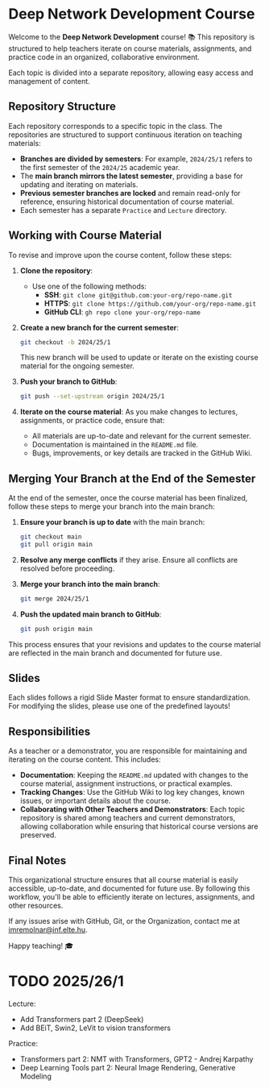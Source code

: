 
# Deep Network Development Course

Welcome to the **Deep Network Development** course! 📚 This repository is structured to help teachers iterate on course materials, assignments, and practice code in an organized, collaborative environment. 

Each topic is divided into a separate repository, allowing easy access and management of content.

## Repository Structure

Each repository corresponds to a specific topic in the class. The repositories are structured to support continuous iteration on teaching materials:

- **Branches are divided by semesters**: For example, `2024/25/1` refers to the first semester of the `2024/25` academic year.
- The **main branch mirrors the latest semester**, providing a base for updating and iterating on materials.
- **Previous semester branches are locked** and remain read-only for reference, ensuring historical documentation of course material.
- Each semester has a separate `Practice` and `Lecture` directory.

## Working with Course Material

To revise and improve upon the course content, follow these steps:

1. **Clone the repository**:
   - Use one of the following methods:
     - **SSH**: `git clone git@github.com:your-org/repo-name.git`
     - **HTTPS**: `git clone https://github.com/your-org/repo-name.git`
     - **GitHub CLI**: `gh repo clone your-org/repo-name`

2. **Create a new branch for the current semester**:
   ```bash
   git checkout -b 2024/25/1
   ```
   This new branch will be used to update or iterate on the existing course material for the ongoing semester.

3. **Push your branch to GitHub**:
   ```bash
   git push --set-upstream origin 2024/25/1
   ```

4. **Iterate on the course material**: As you make changes to lectures, assignments, or practice code, ensure that:
   - All materials are up-to-date and relevant for the current semester.
   - Documentation is maintained in the `README.md` file.
   - Bugs, improvements, or key details are tracked in the GitHub Wiki.

## Merging Your Branch at the End of the Semester

At the end of the semester, once the course material has been finalized, follow these steps to merge your branch into the main branch:

1. **Ensure your branch is up to date** with the main branch:
   ```bash
   git checkout main
   git pull origin main
   ```

2. **Resolve any merge conflicts** if they arise. Ensure all conflicts are resolved before proceeding.

3. **Merge your branch into the main branch**:
   ```bash
   git merge 2024/25/1
   ```

4. **Push the updated main branch to GitHub**:
   ```bash
   git push origin main
   ```

This process ensures that your revisions and updates to the course material are reflected in the main branch and documented for future use.

## Slides

Each slides follows a rigid Slide Master format to ensure standardization. For modifying the slides, please use one of the predefined layouts!

## Responsibilities

As a teacher or a demonstrator, you are responsible for maintaining and iterating on the course content. This includes:

- **Documentation**: Keeping the `README.md` updated with changes to the course material, assignment instructions, or practical examples.
- **Tracking Changes**: Use the GitHub Wiki to log key changes, known issues, or important details about the course.
- **Collaborating with Other Teachers and Demonstrators**: Each topic repository is shared among teachers and current demonstrators, allowing collaboration while ensuring that historical course versions are preserved.

## Final Notes

This organizational structure ensures that all course material is easily accessible, up-to-date, and documented for future use. By following this workflow, you'll be able to efficiently iterate on lectures, assignments, and other resources.

If any issues arise with GitHub, Git, or the Organization, contact me at [imremolnar@inf.elte.hu](mailto:imremolnar@inf.elte.hu).

Happy teaching! 🎓

# TODO 2025/26/1

Lecture:
- Add Transformers part 2 (DeepSeek)
- Add BEiT, Swin2, LeVit to vision transformers
  
Practice:
- Transformers part 2: NMT with Transformers, GPT2 - Andrej Karpathy
- Deep Learning Tools part 2: Neural Image Rendering, Generative Modeling
